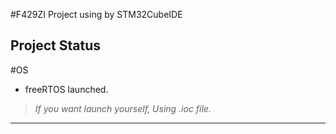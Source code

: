#F429ZI Project using by STM32CubeIDE

Project Status
---
#OS
* freeRTOS launched. 
>_If you want launch yourself, Using .ioc file._
---
